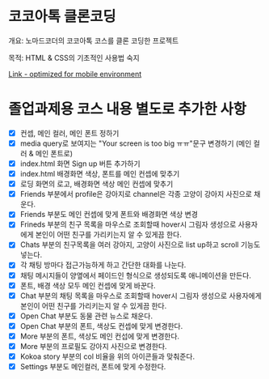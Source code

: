 # 코코아톡 클론코딩

개요: 노마드코더의 코코아톡 코스를 클론 코딩한 프로젝트

목적: HTML & CSS의 기초적인 사용법 숙지

[Link - optimized for mobile environment](https://westone034626.github.io/kokoa-clone-2020/)

# 졸업과제용 코스 내용 별도로 추가한 사항

- [x] 컨셉, 메인 컬러, 메인 폰트 정하기
- [x] media query로 보여지는 "Your screen is too big ㅠㅠ"문구 변경하기 (메인 컬러 & 메인 폰트로)
- [x] index.html 화면 Sign up 버튼 추가하기
- [x] index.html 배경화면 색상, 폰트를 메인 컨셉에 맞추기
- [x] 로딩 화면의 로고, 배경화면 색상 메인 컨셉에 맞추기
- [x] Friends 부분에서 profile은 강아지로 channel은 각종 고양이 강아지 사진으로 채운다.
- [x] Friends 부분도 메인 컨셉에 맞게 폰트와 배경화면 색상 변경
- [x] Frineds 부분의 친구 목록을 마우스로 조회할때 hover시 그림자 생성으로 사용자에게 본인이 어떤 친구를 가리키는지 알 수 있게끔 한다.
- [x] Chats 부분의 친구목록을 여러 강아지, 고양이 사진으로 list up하고 scroll 기능도 넣는다.
- [x] 각 채팅 방마다 접근가능하게 하고 간단한 대화를 나눈다.
- [x] 채팅 메시지들이 양옆에서 페이드인 형식으로 생성되도록 애니메이션을 만든다.
- [x] 폰트, 배경 색상 모두 메인 컨셉에 맞게 바꾼다.
- [x] Chat 부분의 채팅 목록을 마우스로 조회할때 hover시 그림자 생성으로 사용자에게 본인이 어떤 친구를 가리키는지 알 수 있게끔 한다.
- [x] Open Chat 부분도 동물 관련 뉴스로 채운다.
- [x] Open Chat 부분의 폰트, 색상도 컨셉에 맞게 변경한다.
- [x] More 부분의 폰트, 색상도 메인 컨섭에 맞게 변경한다.
- [x] More 부분의 프로필도 강아지 사진으로 변경한다.
- [x] Kokoa story 부분의 col 비율을 위의 아이콘들과 맞춰준다.
- [x] Settings 부분도 메인컬러, 폰트에 맞게 수정한다.
